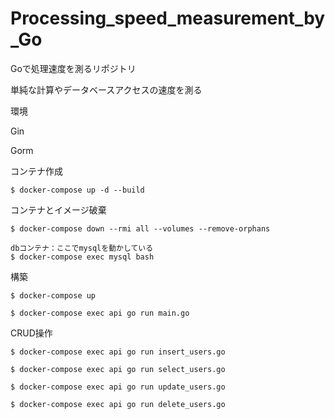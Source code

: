 # Processing_speed_measurement_by_Go
Goで処理速度を測るリポジトリ

単純な計算やデータベースアクセスの速度を測る

環境

Gin

Gorm


コンテナ作成

```
$ docker-compose up -d --build
```

コンテナとイメージ破棄

```
$ docker-compose down --rmi all --volumes --remove-orphans
```


```
dbコンテナ：ここでmysqlを動かしている
$ docker-compose exec mysql bash
```

構築

```
$ docker-compose up
```


```
$ docker-compose exec api go run main.go

```



CRUD操作

```
$ docker-compose exec api go run insert_users.go

$ docker-compose exec api go run select_users.go

$ docker-compose exec api go run update_users.go

$ docker-compose exec api go run delete_users.go
```